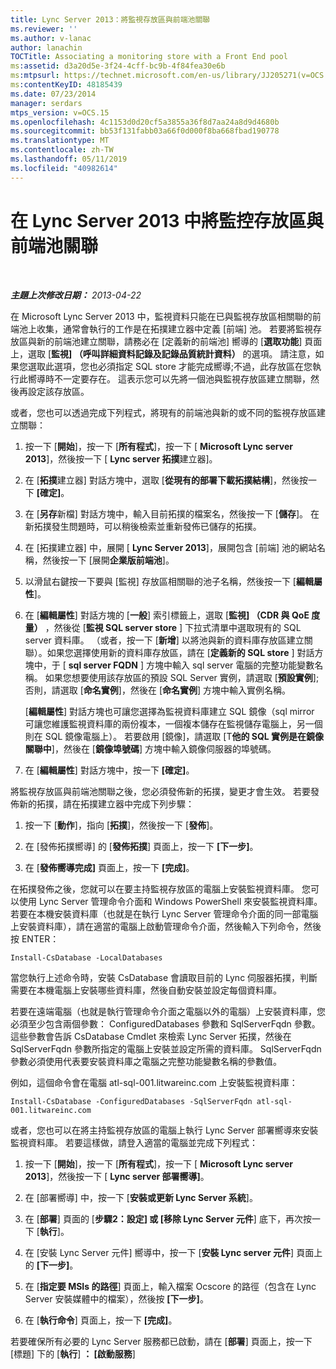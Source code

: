 ```yaml
---
title: Lync Server 2013：將監視存放區與前端池關聯
ms.reviewer: ''
ms.author: v-lanac
author: lanachin
TOCTitle: Associating a monitoring store with a Front End pool
ms:assetid: d3a20d5e-3f24-4cff-bc9b-4f84fea30e6b
ms:mtpsurl: https://technet.microsoft.com/en-us/library/JJ205271(v=OCS.15)
ms:contentKeyID: 48185439
ms.date: 07/23/2014
manager: serdars
mtps_version: v=OCS.15
ms.openlocfilehash: 4c1153d0d20cf5a3855a36f8d7aa24a8d9d4680b
ms.sourcegitcommit: bb53f131fabb03a66f0d000f8ba668fbad190778
ms.translationtype: MT
ms.contentlocale: zh-TW
ms.lasthandoff: 05/11/2019
ms.locfileid: "40982614"
---
```

<div data-xmlns="http://www.w3.org/1999/xhtml">

<div class="topic" data-xmlns="http://www.w3.org/1999/xhtml" data-msxsl="urn:schemas-microsoft-com:xslt" data-cs="http://msdn.microsoft.com/en-us/">

<div data-asp="http://msdn2.microsoft.com/asp">

# <a name="associating-a-monitoring-store-with-a-front-end-pool-in-lync-server-2013"></a>在 Lync Server 2013 中將監控存放區與前端池關聯

</div>

<div id="mainSection">

<div id="mainBody">

<span> </span>

_**主題上次修改日期：** 2013-04-22_

在 Microsoft Lync Server 2013 中，監視資料只能在已與監視存放區相關聯的前端池上收集，通常會執行的工作是在拓撲建立器中定義 [前端] 池。 若要將監視存放區與新的前端池建立關聯，請務必在 [定義新的前端池] 嚮導的 [**選取功能**] 頁面上，選取 [**監視] （呼叫詳細資料記錄及記錄品質統計資料）** 的選項。 請注意，如果您選取此選項，您也必須指定 SQL store 才能完成嚮導;不過，此存放區在您執行此嚮導時不一定要存在。 這表示您可以先將一個池與監視存放區建立關聯，然後再設定該存放區。

或者，您也可以透過完成下列程式，將現有的前端池與新的或不同的監視存放區建立關聯：

1.  按一下 [**開始**]，按一下 [**所有程式**]，按一下 [ **Microsoft Lync server 2013**]，然後按一下 [ **Lync server 拓撲**建立器]。

2.  在 [**拓撲**建立器] 對話方塊中，選取 [**從現有的部署下載拓撲結構**]，然後按一下 **[確定]**。

3.  在 [**另存**新檔] 對話方塊中，輸入目前拓撲的檔案名，然後按一下 [**儲存**]。 在新拓撲發生問題時，可以稍後檢索並重新發佈已儲存的拓撲。

4.  在 [拓撲建立器] 中，展開 [ **Lync Server 2013**]，展開包含 [前端] 池的網站名稱，然後按一下 [展開**企業版前端池**]。

5.  以滑鼠右鍵按一下要與 [監視] 存放區相關聯的池子名稱，然後按一下 [**編輯屬性**]。

6.  在 [**編輯屬性**] 對話方塊的 [**一般**] 索引標籤上，選取 [**監視] （CDR 與 QoE 度量）** ，然後從 [**監視 SQL server store** ] 下拉式清單中選取現有的 SQL server 資料庫。 （或者，按一下 [**新增**] 以將池與新的資料庫存放區建立關聯）。如果您選擇使用新的資料庫存放區，請在 [**定義新的 SQL store** ] 對話方塊中，于 [ **sql server FQDN** ] 方塊中輸入 sql server 電腦的完整功能變數名稱。 如果您想要使用該存放區的預設 SQL Server 實例，請選取 [**預設實例**];否則，請選取 [**命名實例**]，然後在 [**命名實例**] 方塊中輸入實例名稱。
    
    [**編輯屬性**] 對話方塊也可讓您選擇為監視資料庫建立 SQL 鏡像（sql mirror 可讓您維護監視資料庫的兩份複本，一個複本儲存在監視儲存電腦上，另一個則在 SQL 鏡像電腦上）。 若要啟用 [鏡像]，請選取 [T**他的 SQL 實例是在鏡像關聯中**]，然後在 [**鏡像埠號碼**] 方塊中輸入鏡像伺服器的埠號碼。

7.  在 [**編輯屬性**] 對話方塊中，按一下 **[確定]**。

將監視存放區與前端池關聯之後，您必須發佈新的拓撲，變更才會生效。 若要發佈新的拓撲，請在拓撲建立器中完成下列步驟：

1.  按一下 [**動作**]，指向 [**拓撲**]，然後按一下 [**發佈**]。

2.  在 [發佈拓撲嚮導] 的 [**發佈拓撲**] 頁面上，按一下 **[下一步]**。

3.  在 [**發佈嚮導完成]** 頁面上，按一下 **[完成]**。

在拓撲發佈之後，您就可以在要主持監視存放區的電腦上安裝監視資料庫。 您可以使用 Lync Server 管理命令介面和 Windows PowerShell 來安裝監視資料庫。 若要在本機安裝資料庫（也就是在執行 Lync Server 管理命令介面的同一部電腦上安裝資料庫），請在適當的電腦上啟動管理命令介面，然後輸入下列命令，然後按 ENTER：

    Install-CsDatabase -LocalDatabases

當您執行上述命令時，安裝 CsDatabase 會讀取目前的 Lync 伺服器拓撲，判斷需要在本機電腦上安裝哪些資料庫，然後自動安裝並設定每個資料庫。

若要在遠端電腦（也就是執行管理命令介面之電腦以外的電腦）上安裝資料庫，您必須至少包含兩個參數： ConfiguredDatabases 參數和 SqlServerFqdn 參數。 這些參數會告訴 CsDatabase Cmdlet 來檢索 Lync Server 拓撲，然後在 SqlServerFqdn 參數所指定的電腦上安裝並設定所需的資料庫。 SqlServerFqdn 參數必須使用代表要安裝資料庫之電腦之完整功能變數名稱的參數值。

例如，這個命令會在電腦 atl-sql-001.litwareinc.com 上安裝監視資料庫：

    Install-CsDatabase -ConfiguredDatabases -SqlServerFqdn atl-sql-001.litwareinc.com

或者，您也可以在將主持監視存放區的電腦上執行 Lync Server 部署嚮導來安裝監視資料庫。 若要這樣做，請登入適當的電腦並完成下列程式：

1.  按一下 [**開始**]，按一下 [**所有程式**]，按一下 [ **Microsoft Lync server 2013**]，然後按一下 [ **Lync server 部署嚮導]**。

2.  在 [部署嚮導] 中，按一下 [**安裝或更新 Lync Server 系統**]。

3.  在 [**部署**] 頁面的 [**步驟2：設定] 或 [移除 Lync Server 元件**] 底下，再次按一下 [**執行**]。

4.  在 [安裝 Lync Server 元件] 嚮導中，按一下 [**安裝 Lync server 元件**] 頁面上的 **[下一步]**。

5.  在 [**指定要 MSIs 的路徑**] 頁面上，輸入檔案 Ocscore 的路徑（包含在 Lync Server 安裝媒體中的檔案），然後按 **[下一步]**。

6.  在 [**執行命令**] 頁面上，按一下 **[完成]**。

若要確保所有必要的 Lync Server 服務都已啟動，請在 [**部署**] 頁面上，按一下 [標題] 下的 [**執行**] **： [啟動服務**]

</div>

<span> </span>

</div>

</div>

</div>

